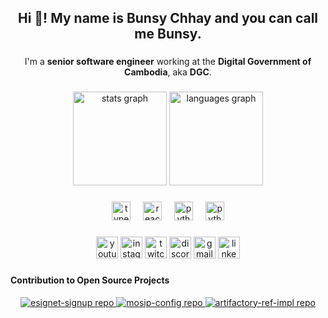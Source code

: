 <h2 align="center">Hi 👋! My name is Bunsy Chhay and you can call me Bunsy.</h2>

###

<p align="center">I'm a <strong>senior software engineer</strong> working at the <strong>Digital Government of Cambodia</strong>, aka <strong>DGC</strong>.</p>

###

<div align="center">
  <img src="https://github-readme-stats.vercel.app/api?username=bunsy-0900&hide_title=false&hide_rank=false&show_icons=true&include_all_commits=true&count_private=true&disable_animations=false&theme=dracula&locale=en&hide_border=false" height="150" alt="stats graph"  />
  <img src="https://github-readme-stats.vercel.app/api/top-langs?username=bunsy-0900&size_weight=0.5&count_weight=0.5&locale=en&hide_title=false&layout=compact&card_width=320&langs_count=10&theme=dracula&hide_border=false&hide=html" height="150" alt="languages graph"  />
</div>

###

<div align="center">
  <img src="https://cdn.jsdelivr.net/gh/devicons/devicon/icons/typescript/typescript-original.svg" height="30" alt="typescript logo"  />
  <img width="12" />
  <img src="https://cdn.jsdelivr.net/gh/devicons/devicon/icons/react/react-original.svg" height="30" alt="react logo"  />
  <img width="12" />
  <img src="https://cdn.jsdelivr.net/gh/devicons/devicon/icons/python/python-original.svg" height="30" alt="python logo"  />
  <img width="12" />
  <img src="https://cdn.jsdelivr.net/gh/devicons/devicon/icons/java/java-original.svg" height="30" alt="python logo"  />
</div>

###

<div align="center">
  <img src="https://img.shields.io/static/v1?message=Youtube&logo=youtube&label=&color=FF0000&logoColor=white&labelColor=&style=for-the-badge" height="35" alt="youtube logo"  />
  <img src="https://img.shields.io/static/v1?message=Instagram&logo=instagram&label=&color=E4405F&logoColor=white&labelColor=&style=for-the-badge" height="35" alt="instagram logo"  />
  <img src="https://img.shields.io/static/v1?message=Twitch&logo=twitch&label=&color=9146FF&logoColor=white&labelColor=&style=for-the-badge" height="35" alt="twitch logo"  />
  <img src="https://img.shields.io/static/v1?message=Discord&logo=discord&label=&color=7289DA&logoColor=white&labelColor=&style=for-the-badge" height="35" alt="discord logo"  />
  <img src="https://img.shields.io/static/v1?message=Gmail&logo=gmail&label=&color=D14836&logoColor=white&labelColor=&style=for-the-badge" height="35" alt="gmail logo"  />
  <img src="https://img.shields.io/static/v1?message=LinkedIn&logo=linkedin&label=&color=0077B5&logoColor=white&labelColor=&style=for-the-badge" height="35" alt="linkedin logo"  />
</div>

###

<h4>Contribution to Open Source Projects</h4>

<div align="center">
  <a href="https://github.com/bunsy-0900/esignet-signup">
    <img src="https://github-readme-stats.vercel.app/api/pin/?username=bunsy-0900&repo=esignet-signup&show_owner=true" alt="esignet-signup repo" />
  </a>
  <a href="https://github.com/bunsy-0900/mosip-config">
    <img src="https://github-readme-stats.vercel.app/api/pin/?username=bunsy-0900&repo=mosip-config&show_owner=true" alt="mosip-config repo" />
  </a>
  <a href="https://github.com/bunsy-0900/artifactory-ref-impl">
    <img src="https://github-readme-stats.vercel.app/api/pin/?username=bunsy-0900&repo=artifactory-ref-impl&show_owner=true" alt="artifactory-ref-impl repo" />
  </a>
</div>

###

